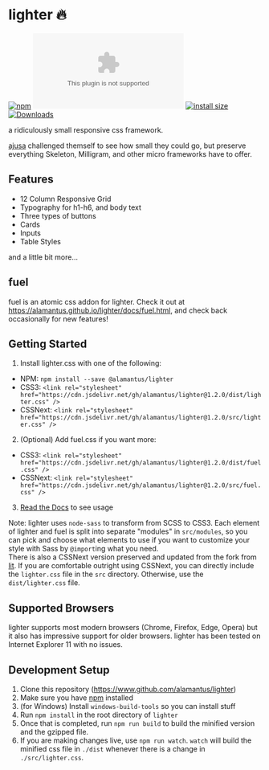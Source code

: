 # lighter 🔥

[![npm](https://img.shields.io/npm/v/@alamantus/lighter.svg)](https://www.npmjs.com/package/@alamantus/lighter)
[![min+gzipped size](http://img.badgesize.io/https://cdn.jsdelivr.net/npm/@alamantus/lighter@latest/dist/lighter.css.gz)](https://cdn.jsdelivr.net/npm/@alamantus/lighter@latest/dist/lighter.css)
[![install size](https://packagephobia.now.sh/badge?p=@alamantus/lighter)](https://packagephobia.now.sh/result?p=@alamantus/lighter)
[![Downloads](https://img.shields.io/npm/dt/@alamantus/lighter.svg)](https://www.npmjs.com/package/@alamantus/lighter)

a ridiculously small responsive css framework.

[ajusa](https://github.com/ajusa) challenged themself to see how small they could go, but preserve everything Skeleton, Milligram, and other micro frameworks have to offer.

## Features
* 12 Column Responsive Grid
* Typography for h1-h6, and body text
* Three types of buttons
* Cards
* Inputs
* Table Styles

and a little bit more...

## fuel
fuel is an atomic css addon for lighter. Check it out at https://alamantus.github.io/lighter/docs/fuel.html, and check back occasionally for new features!

## Getting Started
1. Install lighter.css with one of the following:
  - NPM: `npm install --save @alamantus/lighter`
  - CSS3: `<link rel="stylesheet" href="https://cdn.jsdelivr.net/gh/alamantus/lighter@1.2.0/dist/lighter.css" />`
  - CSSNext: `<link rel="stylesheet" href="https://cdn.jsdelivr.net/gh/alamantus/lighter@1.2.0/src/lighter.css" />`
2. (Optional) Add fuel.css if you want more:
  - CSS3: `<link rel="stylesheet" href="https://cdn.jsdelivr.net/gh/alamantus/lighter@1.2.0/dist/fuel.css" />`
  - CSSNext: `<link rel="stylesheet" href="https://cdn.jsdelivr.net/gh/alamantus/lighter@1.2.0/src/fuel.css" />`
3. [Read the Docs](https://alamantus.github.io/lighter/) to see usage

Note: lighter uses `node-sass` to transform from SCSS to CSS3. Each element of lighter and fuel is split into separate "modules"
in `src/modules`, so you can pick and choose what elements to use if you want to customize your style with Sass by `@import`ing
what you need.  
There is also a CSSNext version preserved and updated from the fork from [lit](https://github.com/ajusa/lit). If you are comfortable outright using CSSNext, you can directly include the `lighter.css` file in the `src` directory. Otherwise, use the `dist/lighter.css` file.

## Supported Browsers
lighter supports most modern browsers (Chrome, Firefox, Edge, Opera) but it also has impressive support for older browsers.
lighter has been tested on Internet Explorer 11 with no issues.

## Development Setup
1. Clone this repository (https://www.github.com/alamantus/lighter)
2. Make sure you have [npm](https://www.npmjs.com/get-npm) installed
3. (for Windows) Install `windows-build-tools` so you can install stuff
4. Run `npm install` in the root directory of `lighter`
5. Once that is completed, run `npm run build` to build the minified version and the gzipped file.
6. If you are making changes live, use `npm run watch`. `watch` will build the minified css file in `./dist` whenever there is a change in `./src/lighter.css`.
